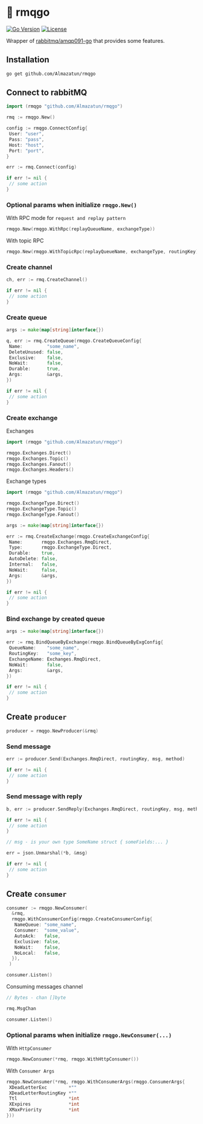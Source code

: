 # 🐰 rmqgo

[![Go Version](https://img.shields.io/badge/go-1.22+-00ADD8?style=flat-square&logo=go)](https://golang.org/)
[![License](https://img.shields.io/badge/license-MIT-0969da?style=flat-square&logo=opensource)](https://opensource.org/licenses/MIT)

Wrapper of [rabbitmq/amqp091-go](https://github.com/rabbitmq/amqp091-go) that provides some features.

## Installation

```bash
go get github.com/Almazatun/rmqgo
```

## Connect to rabbitMQ

```go
import (rmqgo "github.com/Almazatun/rmqgo")

rmq := rmqgo.New()

config := rmqgo.ConnectConfig{
 User: "user",
 Pass: "pass",
 Host: "host",
 Port: "port",
}

err := rmq.Connect(config)

if err != nil {
 // some action
}
```

### Optional params when initialize `rmqgo.New()`

With RPC mode for `request and replay pattern`

```go
rmqgo.New(rmqgo.WithRpc(replayQueueName, exchangeType))
```

With topic RPC

```go
rmqgo.New(rmqgo.WithTopicRpc(replayQueueName, exchangeType, routingKey))
```

### Create channel

```go
ch, err := rmq.CreateChannel()

if err != nil {
 // some action
}
```

### Create queue

```go
args := make(map[string]interface{})

q, err := rmq.CreateQueue(rmqgo.CreateQueueConfig{
 Name:         "some_name",
 DeleteUnused: false,
 Exclusive:    false,
 NoWait:       false,
 Durable:      true,
 Args:         &args,
})

if err != nil {
 // some action
}

```

### Create exchange

Exchanges

```go
import (rmqgo "github.com/Almazatun/rmqgo")

rmqgo.Exchanges.Direct()
rmqgo.Exchanges.Topic()
rmqgo.Exchanges.Fanout()
rmqgo.Exchanges.Headers()
```

Exchange types

```go
import (rmqgo "github.com/Almazatun/rmqgo")

rmqgo.ExchangeType.Direct()
rmqgo.ExchangeType.Topic()
rmqgo.ExchangeType.Fanout()
```

```go
args := make(map[string]interface{})

err := rmq.CreateExchange(rmqgo.CreateExchangeConfig{
 Name:       rmqgo.Exchanges.RmqDirect,
 Type:       rmqgo.ExchangeType.Direct,
 Durable:    true,
 AutoDelete: false,
 Internal:   false,
 NoWait:     false,
 Args:       &args,
})

if err != nil {
 // some action
}
```

### Bind exchange by created queue

```go
args := make(map[string]interface{})

err := rmq.BindQueueByExchange(rmqgo.BindQueueByExgConfig{
 QueueName:    "some_name",
 RoutingKey:   "some_key",
 ExchangeName: Exchanges.RmqDirect,
 NoWait:       false,
 Args:         &args,
})

if err != nil {
 // some action
}
```

## Create `producer`

```go
producer = rmqgo.NewProducer(&rmq)
```

### Send message

```go
err := producer.Send(Exchanges.RmqDirect, routingKey, msg, method)

if err != nil {
 // some action
}

```

### Send message with reply

```go
b, err := producer.SendReply(Exchanges.RmqDirect, routingKey, msg, method)

if err != nil {
 // some action
}

// msg - is your own type SomeName struct { someFields:... }

err = json.Unmarshal(*b, &msg)

if err != nil {
 // some action
}

```

## Create `consumer`

```go
consumer := rmqgo.NewConsumer(
  &rmq,
  rmqgo.WithConsumerConfig(rmqgo.CreateConsumerConfig{
   NameQueue: "some_name",
   Consumer:  "some_value",
   AutoAck:   false,
   Exclusive: false,
   NoWait:    false,
   NoLocal:   false,
  }),
 )

consumer.Listen()
```

Consuming messages channel

```go
// Bytes - chan []byte

rmq.MsgChan
```

```go
consumer.Listen()
```

### Optional params when initialize `rmqgo.NewConsumer(...)`

With `HttpConsumer`

```go
rmqgo.NewConsumer(*rmq, rmqgo.WithHttpConsumer())
```

With `Consumer Args`

```go
rmqgo.NewConsumer(*rmq, rmqgo.WithConsumerArgs(rmqgo.ConsumerArgs{
 XDeadLetterExc        *""
 XDeadLetterRoutingKey *""
 Ttl                   *int
 XExpires              *int
 XMaxPriority          *int
}))
```
